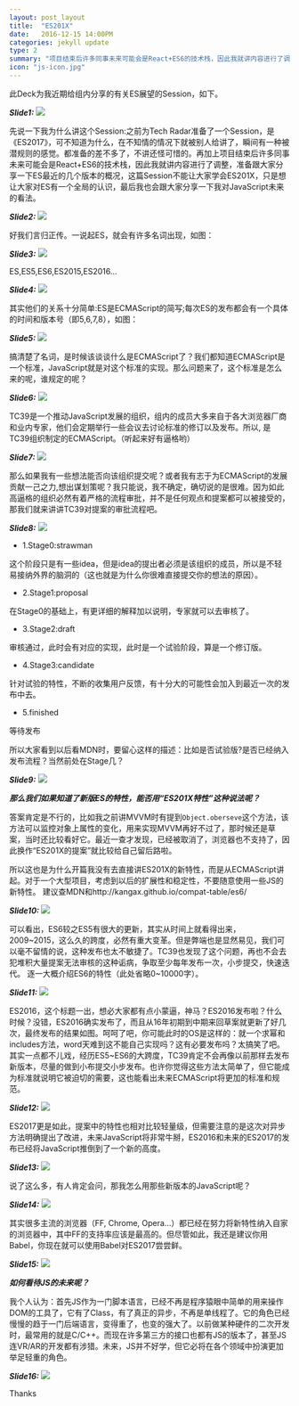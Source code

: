 ```yaml
---
layout: post_layout
title:  "ES201X"
date:   2016-12-15 14:00PM
categories: jekyll update
type: 2
summary: "项目结束后许多同事未来可能会是React+ES6的技术栈，因此我就讲内容进行了调整，准备跟大家分享一下ES最近的几个版本的概况，这篇Session不能让大家学会ES201X，只是想让大家对ES有一个全局的认识，最后我也会跟大家分享一下我对JavaScript未来的看法。"
icon: "js-icon.jpg"
---
```



此Deck为我近期给组内分享的有关ES展望的Session，如下。


***Slide1:***
![](/img/es201x/ES201X.001.jpeg)

先说一下我为什么讲这个Session:之前为Tech Radar准备了一个Session，是《ES2017》，可不知道为什么，在不知情的情况下就被别人给讲了，瞬间有一种被潜规则的感觉。都准备的差不多了，不讲还怪可惜的。再加上项目结束后许多同事未来可能会是React+ES6的技术栈，因此我就讲内容进行了调整，准备跟大家分享一下ES最近的几个版本的概况，这篇Session不能让大家学会ES201X，只是想让大家对ES有一个全局的认识，最后我也会跟大家分享一下我对JavaScript未来的看法。


***Slide2:***
![](/img/es201x/ES201X.002.jpeg)

好我们言归正传。一说起ES，就会有许多名词出现，如图：


***Slide3:***
![](/img/es201x/ES201X.003.jpeg)

ES,ES5,ES6,ES2015,ES2016...


***Slide4:***
![](/img/es201x/ES201X.004.jpeg)

其实他们的关系十分简单:ES是ECMAScript的简写;每次ES的发布都会有一个具体的时间和版本号（即5,6,7,8），如图：


***Slide5:***
![](/img/es201x/ES201X.005.jpeg)

搞清楚了名词，是时候该谈谈什么是ECMAScript了？我们都知道ECMAScript是一个标准，JavaScript就是对这个标准的实现。那么问题来了，这个标准是怎么来的呢，谁规定的呢？


***Slide6:***
![](/img/es201x/ES201X.006.jpeg)

TC39是一个推动JavaScript发展的组织，组内的成员大多来自于各大浏览器厂商和业内专家，他们会定期举行一些会议去讨论标准的修订以及发布。所以, 是TC39组织制定的ECMAScript。（听起来好有逼格哟）


***Slide7:***
![](/img/es201x/ES201X.007.jpeg)

那么如果我有一些想法能否向该组织提交呢？或者我有志于为ECMAScript的发展贡献一己之力,想出谋划策呢？我只能说，我不确定，确切说的是很难。因为如此高逼格的组织必然有着严格的流程审批，并不是任何观点和提案都可以被接受的，那我们就来讲讲TC39对提案的审批流程吧。


***Slide8:***
![](/img/es201x/ES201X.008.jpeg)

- 1.Stage0:strawman

这个阶段只是有一些idea，但是idea的提出者必须是该组织的成员，所以是不轻易接纳外界的脑洞的（这也就是为什么你很难直接提交你的想法的原因）。

- 2.Stage1:proposal

在Stage0的基础上，有更详细的解释加以说明，专家就可以去审核了。

- 3.Stage2:draft

审核通过，此时会有对应的实现，此时是一个试验阶段，算是一个修订版。

- 4.Stage3:candidate

针对试验的特性，不断的收集用户反馈，有十分大的可能性会加入到最近一次的发布中去。

- 5.finished

等待发布

所以大家看到以后看MDN时，要留心这样的描述：比如是否试验版?是否已经纳入发布流程？当然前处在Stage几？


***Slide9:***
![](/img/es201x/ES201X.009.jpeg)

***那么我们如果知道了新版ES的特性，能否用“ES201X特性”这种说法呢？***

答案肯定是不行的，比如我之前讲MVVM时有提到`Object.oberseve`这个方法，该方法可以监控对象上属性的变化，用来实现MVVM再好不过了，那时候还是草案，当时还比较看好它。最近一查才发现，已经被取消了，浏览器也不支持了，因此换作“ES201X的提案”就比较给自己留后路啦。

所以这也是为什么开篇我没有去直接讲ES201X的新特性，而是从ECMAScript讲起。对于一个大型项目，考虑到以后的扩展性和稳定性，不要随意使用一些JS的新特性。
建议查MDN和http://kangax.github.io/compat-table/es6/


***Slide10:***
![](/img/es201x/ES201X.010.jpeg)

可以看出，ES6较之ES5有很大的更新，其实从时间上就看得出来，2009~2015，这么久的跨度，必然有重大变革。但是弊端也是显然易见，我们可以毫不留情的说，这种发布也太不敏捷了。TC39也发现了这个问题，再也不会去犯堆积大量提案无法审核的这种诟病，争取至少每年发布一次，小步提交，快速迭代。
逐一大概介绍ES6的特性（此处省略0~10000字）。


***Slide11:***
![](/img/es201x/ES201X.011.jpeg)

ES2016，这个标题一出，想必大家都有点小蒙逼，神马？ES2016发布啦？什么时候？没错，ES2016确实发布了，而且从16年初期到中期来回草案就更新了好几次，最终发布的结果如图。呵呵了吧，你可能此时的OS是这样的：就一个求幂和includes方法，word天难到这不能自己实现吗？这有必要发布吗？太搞笑了吧。
其实一点都不儿戏，经历ES5~ES6的大跨度，TC39肯定不会再像以前那样去发布新版本，尽量的做到小布提交小步发布。也许你觉得这些方法太简单了，但它能成为标准就说明它被迫切的需要，这也能看出未来ECMAScript将更加的标准和规范。


***Slide12:***
![](/img/es201x/ES201X.012.jpeg)

ES2017更是如此，提案中的特性也相对比较轻量级，但需要注意的是这次对异步方法明确提出了改进，未来JavaScript将非常牛掰，ES2016和未来的ES2017的发布已经将JavaScript推倒到了一个新的高度。


***Slide13:***
![](/img/es201x/ES201X.013.jpeg)

说了这么多，有人肯定会问，那我怎么用那些新版本的JavaScript呢？


***Slide14:***
![](/img/es201x/ES201X.014.jpeg)

其实很多主流的浏览器（FF, Chrome, Opera...）都已经在努力将新特性纳入自家的浏览器中，其中FF的支持率应该是最高的。但尽管如此，我还是建议你用Babel，你现在就可以使用Babel对ES2017尝尝鲜。


***Slide15:***
![](/img/es201x/ES201X.015.jpeg)

***如何看待JS的未来呢？***

我个人认为：首先JS作为一门脚本语言，已经不再是程序猿眼中简单的用来操作DOM的工具了，它有了Class，有了真正的异步，不再是单线程了。它的角色已经慢慢的趋于一门后端语言，变得重了，也变的强大了。以前做某种硬件的二次开发时，最常用的就是C/C++。而现在许多第三方的接口也都有JS的版本了，甚至JS连VR/AR的开发都有涉猎。未来，JS并不好学，但它必将在各个领域中扮演更加举足轻重的角色。


***Slide16:***
![](/img/es201x/ES201X.016.jpeg)

Thanks

